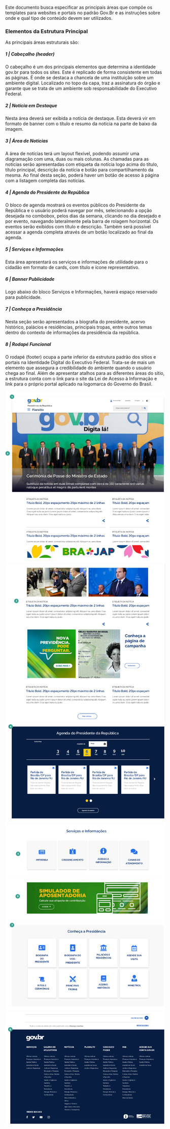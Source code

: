 Este documento busca especificar as principais áreas que compõe os templates para websites e portais no padrão Gov.Br e as instruções sobre onde e qual tipo de conteúdo devem ser utilizados.

### Elementos da Estrutura Principal

As principais áreas estruturais são:

##### 1 | Cabeçalho (header)

O cabeçalho é um dos principais elementos que determina a identidade gov.br para todos os sites. Este é replicado de forma consistente em todas as páginas. É onde se destaca a chancela de uma instituição sobre um ambiente digital. Localizado no topo da capa, traz a assinatura do órgão e garante que se trata de um ambiente sob responsabilidade do Executivo Federal.

##### 2 | Notícia em Destaque

Nesta área deverá ser exibida a notícia de destaque. Esta deverá vir em formato de banner com o título e resumo da notícia na parte de baixo da imagem.

##### 3 | Área de Notícias

A área de notícias terá um layout flexível, podendo assumir uma diagramação com uma, duas ou mais colunas. As chamadas para as notícias serão apresentadas com etiqueta da notícia logo acima do título, título principal, descrição da notícia e botão para compartilhamento da mesma. Ao final desta seção, poderá haver um botão de acesso à página com a listagem completa das notícias.

##### 4 | Agenda do Presidente da República

O bloco de agenda mostrará os eventos públicos do Presidente da República e o
usuário poderá navegar por mês, selecionando a opção desejada no combobox, pelos dias da semana, clicando no dia desejado e por evento, navegando lateralmente pela barra de rolagem horizontal. Os eventos serão exibidos com título e descrição. Também será possível acessar a agenda completa através de um botão localizado ao final da agenda.

##### 5 | Serviços e Informações

Esta área apresentará os serviços e informações de utilidade para o cidadão em
formato de cards, com título e ícone representativo.

##### 6 | Banner Publicidade

Logo abaixo do bloco Serviços e Informações, haverá espaço reservado para
publicidade.

##### 7 | Conheça a Presidência

Nesta seção serão apresentados a biografia do presidente, acervo histórico, palácios e residências, principais tropas, entre outros temas dentro do contexto de informações da presidência da república.

##### 8 | Rodapé Funcional

O rodapé (footer) ocupa a parte inferior da estrutura padrão dos sítios e portais na
Identidade Digital do Executivo Federal. Trata-se de mais um elemento que assegura a credibilidade do ambiente quando o usuário chega ao final. Além de apresentar atalhos para as diferentes áreas do sítio, a estrutura conta com o link para o site da Lei de Acesso à Informação e link para o próprio portal aplicado na logomarca do Governo do Brasil.

![Imagem_01](images/img_01.png)
![Imagem_02](images/img_02.png)
![Imagem_03](images/img_03.png)
![Imagem_04](images/img_04.png)
![Imagem_05](images/img_05.png)
![Imagem_06](images/img_06.png)
![Imagem_07](images/img_07.png)
